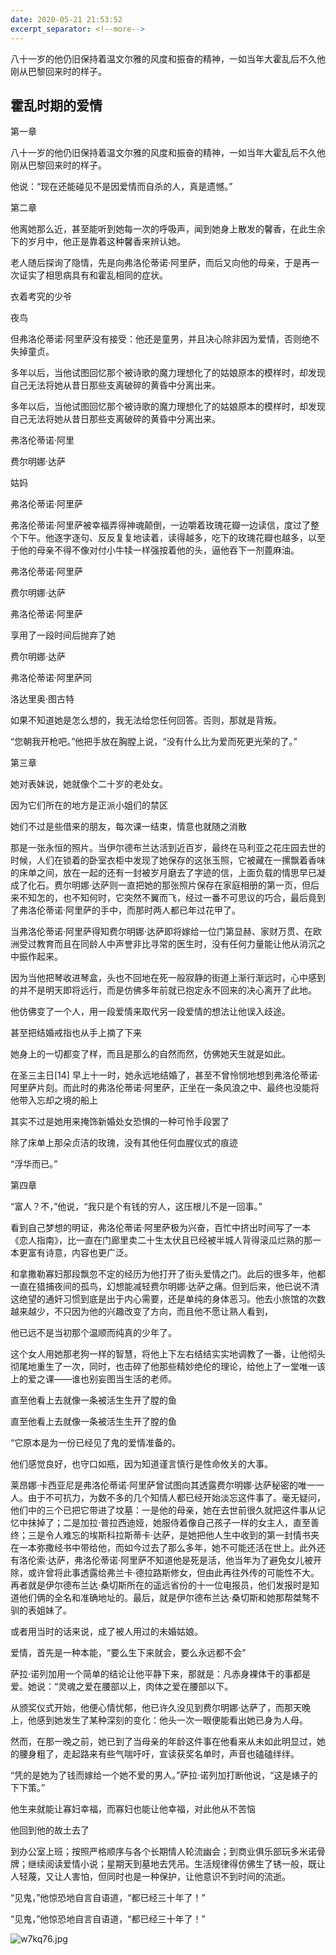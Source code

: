 ```yaml
---
date: 2020-05-21 21:53:52
excerpt_separator: <!--more-->
---
```

八十一岁的他仍旧保持着温文尔雅的风度和振奋的精神，一如当年大霍乱后不久他刚从巴黎回来时的样子。 
<!--more-->
## 霍乱时期的爱情  


第一章  

八十一岁的他仍旧保持着温文尔雅的风度和振奋的精神，一如当年大霍乱后不久他刚从巴黎回来时的样子。  

他说：“现在还能碰见不是因爱情而自杀的人，真是遗憾。”  

第二章  

他离她那么近，甚至能听到她每一次的呼吸声，闻到她身上散发的馨香，在此生余下的岁月中，他正是靠着这种馨香来辨认她。  

老人随后探询了隐情，先是向弗洛伦蒂诺·阿里萨，而后又向他的母亲，于是再一次证实了相思病具有和霍乱相同的症状。  

衣着考究的少爷  

夜鸟  

但弗洛伦蒂诺·阿里萨没有接受：他还是童男，并且决心除非因为爱情，否则绝不失掉童贞。  

多年以后，当他试图回忆那个被诗歌的魔力理想化了的姑娘原本的模样时，却发现自己无法将她从昔日那些支离破碎的黄昏中分离出来。  

多年以后，当他试图回忆那个被诗歌的魔力理想化了的姑娘原本的模样时，却发现自己无法将她从昔日那些支离破碎的黄昏中分离出来。  

弗洛伦蒂诺·阿里  

费尔明娜·达萨  

姑妈  

弗洛伦蒂诺·阿里萨  

弗洛伦蒂诺·阿里萨被幸福弄得神魂颠倒，一边嚼着玫瑰花瓣一边读信，度过了整个下午。他逐字逐句、反反复复地读着，读得越多，吃下的玫瑰花瓣也越多，以至于他的母亲不得不像对付小牛犊一样强按着他的头，逼他吞下一剂蓖麻油。  

弗洛伦蒂诺·阿里萨  

费尔明娜·达萨  

弗洛伦蒂诺·阿里萨  

享用了一段时间后抛弃了她  

费尔明娜·达萨  

弗洛伦蒂诺·阿里萨同  

洛达里奥·图古特  

如果不知道她是怎么想的，我无法给您任何回答。否则，那就是背叛。  

“您朝我开枪吧。”他把手放在胸膛上说，“没有什么比为爱而死更光荣的了。”  

 第三章  

她对表妹说，她就像个二十岁的老处女。  

因为它们所在的地方是正派小姐们的禁区  

她们不过是些借来的朋友，每次课一结束，情意也就随之消散  

那是一张永恒的照片。当伊尔德布兰达活到近百岁，最终在马利亚之花庄园去世的时候，人们在锁着的卧室衣柜中发现了她保存的这张玉照，它被藏在一摞飘着香味的床单之间，放在一起的还有一封被岁月磨去了字迹的信，上面负载的情思早已凝成了化石。费尔明娜·达萨则一直把她的那张照片保存在家庭相册的第一页，但后来不知怎的，也不知何时，它突然不翼而飞，经过一番不可思议的巧合，最后竟到了弗洛伦蒂诺·阿里萨的手中，而那时两人都已年过花甲了。  

当弗洛伦蒂诺·阿里萨得知费尔明娜·达萨即将嫁给一位门第显赫、家财万贯、在欧洲受过教育而且在同龄人中声誉非比寻常的医生时，没有任何力量能让他从消沉之中振作起来。  

因为当他把琴收进琴盒，头也不回地在死一般寂静的街道上渐行渐远时，心中感到的并不是明天即将远行，而是仿佛多年前就已抱定永不回来的决心离开了此地。  

他仿佛变了一个人，用一段爱情来取代另一段爱情的想法让他误入歧途。  

甚至把结婚戒指也从手上摘了下来  

她身上的一切都变了样，而且是那么的自然而然，仿佛她天生就是如此。  

在圣三主日[14] 早上十一时，她永远地结婚了，甚至不曾怜悯地想到弗洛伦蒂诺·阿里萨片刻。而此时的弗洛伦蒂诺·阿里萨，正坐在一条风浪之中、最终也没能将他带入忘却之境的船上  

其实不过是她用来掩饰新婚处女恐惧的一种可怜手段罢了  

除了床单上那朵贞洁的玫瑰，没有其他任何血腥仪式的痕迹  

“浮华而已。”  

 第四章  

“富人？不，”他说，“我只是个有钱的穷人，这压根儿不是一回事。”  

看到自己梦想的明证，弗洛伦蒂诺·阿里萨极为兴奋，百忙中挤出时间写了一本《恋人指南》，比一直在门廊里卖二十生太伏且已经被半城人背得滚瓜烂熟的那一本更富有诗意，内容也更广泛。  

和拿撒勒寡妇那段飘忽不定的经历为他打开了街头爱情之门。此后的很多年，他都一直在猎捕夜间的孤鸟，幻想能减轻费尔明娜·达萨之痛。但到后来，他已说不清这绝望的通奸习惯到底是出于内心需要，还是单纯的身体恶习。他去小旅馆的次数越来越少，不只因为他的兴趣改变了方向，而且他不愿让熟人看到，  

他已远不是当初那个温顺而纯真的少年了。  

这个女人用她那老狗一样的智慧，将他上下左右结结实实地调教了一番，让他彻头彻尾地重生了一次，同时，也击碎了他那些精妙绝伦的理论，给他上了一堂唯一该上的爱之课——谁也别妄图当生活的老师。  

直至他看上去就像一条被活生生开了膛的鱼  

直至他看上去就像一条被活生生开了膛的鱼  

“它原本是为一份已经见了鬼的爱情准备的。  

他们感觉良好，也守口如瓶，因为知道谨言慎行是性命攸关的大事。  

莱昂娜·卡西亚尼是弗洛伦蒂诺·阿里萨曾试图向其透露费尔明娜·达萨秘密的唯一一人。由于不可抗力，为数不多的几个知情人都已经开始淡忘这件事了。毫无疑问，他们中的三个已把它带进了坟墓：一是他的母亲，她在去世前很久就把这件事从记忆中抹掉了；二是加拉·普拉西迪娅，她服侍着像自己孩子一样的女主人，直至善终；三是令人难忘的埃斯科拉斯蒂卡·达萨，是她把他人生中收到的第一封情书夹在一本弥撒经书中带给他，而如今过去了那么多年，她不可能还活在世上。此外还有洛伦索·达萨，弗洛伦蒂诺·阿里萨不知道他是死是活，他当年为了避免女儿被开除，或许曾将此事透露给弗兰卡·德拉路斯修女，但由此再往外传的可能性不大。再者就是伊尔德布兰达·桑切斯所在的遥远省份的十一位电报员，他们发报时是知道他们俩的全名和准确地址的。最后，就是伊尔德布兰达·桑切斯和她那帮桀骜不驯的表姐妹了。  

或者用当时的话来说，成了被人用过的未婚姑娘。  

爱情，首先是一种本能，“要么生下来就会，要么永远都不会”  

萨拉·诺列加用一个简单的结论让他平静下来，那就是：凡赤身裸体干的事都是爱。她说：“灵魂之爱在腰部以上，肉体之爱在腰部以下。  

从颁奖仪式开始，他便心情忧郁，他已许久没见到费尔明娜·达萨了，而那天晚上，他感到她发生了某种深刻的变化：他头一次一眼便能看出她已身为人母。  

然而，在那一晚之前，她已到了当母亲的年龄这件事在他看来从未如此明显过，她的腰身粗了，走起路来有些气喘吁吁，宣读获奖名单时，声音也磕磕绊绊。  

“凭的是她为了钱而嫁给一个她不爱的男人。”萨拉·诺列加打断他说，“这是婊子的下下策。”  

他生来就能让寡妇幸福，而寡妇也能让他幸福，对此他从不苦恼  

他回到他的故土去了  

到办公室上班；按照严格顺序与各个长期情人轮流幽会；到商业俱乐部玩多米诺骨牌；继续阅读爱情小说；星期天到墓地去凭吊。生活规律得仿佛生了锈一般，既让人轻蔑，又让人害怕，但同时也是一种保护，让他意识不到时间的流逝。  

“见鬼，”他惊恐地自言自语道，“都已经三十年了！”  

“见鬼，”他惊恐地自言自语道，“都已经三十年了！”  


![w7kq76.jpg](https://cdn.jsdelivr.net/gh/img/20210127150143.jpeg)